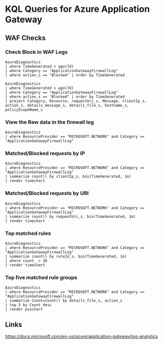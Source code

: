 # KQL Queries for Azure Application Gateway

## WAF Checks

### Check Block in WAF Logs
```
AzureDiagnostics 
| where TimeGenerated > ago(7d)
| where Category == "ApplicationGatewayFirewallLog" 
| where action_s == "Blocked" | order by TimeGenerated
```
```
AzureDiagnostics 
| where TimeGenerated > ago(7d)
| where Category == "ApplicationGatewayFirewallLog" 
| where action_s == "Blocked" | order by TimeGenerated
| project Category, Resource, requestUri_s, Message, clientIp_s, action_s, details_message_s, details_file_s, hostname_s, policyScopeName_s
```
### View the Raw data in the firewall log
```
AzureDiagnostics 
| where ResourceProvider == "MICROSOFT.NETWORK" and Category == "ApplicationGatewayFirewallLog"
```
### Matched/Blocked requests by IP
```
AzureDiagnostics
| where ResourceProvider == "MICROSOFT.NETWORK" and Category == "ApplicationGatewayFirewallLog"
| summarize count() by clientIp_s, bin(TimeGenerated, 1m)
| render timechart
```
### Matched/Blocked requests by URI
```
AzureDiagnostics
| where ResourceProvider == "MICROSOFT.NETWORK" and Category == "ApplicationGatewayFirewallLog"
| summarize count() by requestUri_s, bin(TimeGenerated, 1m)
| render timechart
```
### Top matched rules
```
AzureDiagnostics
| where ResourceProvider == "MICROSOFT.NETWORK" and Category == "ApplicationGatewayFirewallLog"
| summarize count() by ruleId_s, bin(TimeGenerated, 1m)
| where count_ > 10
| render timechart
```
### Top five matched rule groups
```
AzureDiagnostics
| where ResourceProvider == "MICROSOFT.NETWORK" and Category == "ApplicationGatewayFirewallLog"
| summarize Count=count() by details_file_s, action_s
| top 5 by Count desc
| render piechart
```

## Links

https://docs.microsoft.com/en-us/azure/application-gateway/log-analytics
